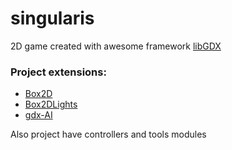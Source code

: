 #  singularis
2D game created with awesome framework [libGDX](https://libgdx.badlogicgames.com/)

### Project extensions:
  * [Box2D](http://box2d.org/)
  * [Box2DLights](https://github.com/libgdx/box2dlights)
  * [gdx-AI](https://github.com/libgdx/gdx-ai)
  
  Also project have controllers and tools modules


